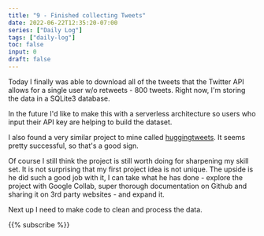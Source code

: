 ```yaml
---
title: "9 - Finished collecting Tweets"
date: 2022-06-22T12:35:20-07:00
series: ["Daily Log"]
tags: ["daily-log"]
toc: false
input: 0
draft: false
---
```

Today I finally was able to download all of the tweets that the Twitter API allows for a single user w/o retweets - 800 tweets. Right now, I'm storing the data in a SQLite3 database.

In the future I'd like to make this with a serverless architecture so users who input their API key are helping to build the dataset.

I also found a very similar project to mine called [huggingtweets](https://github.com/borisdayma/huggingtweets). It seems pretty successful, so that's a good sign.

Of course I still think the project is still worth doing for sharpening my skill set. It is not surprising that my first project idea is not unique. The upside is he did such a good job with it, I can take what he has done - explore the project with Google Collab, super thorough documentation on Github and sharing it on 3rd party websites - and expand it.

Next up I need to make code to clean and process the data.

{{% subscribe %}}
